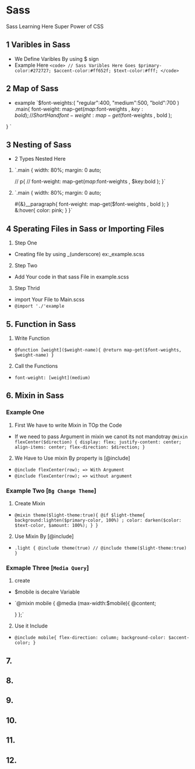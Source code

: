 # Sass
Sass Learning Here Super Power of CSS


## 1 Varibles in Sass
- We Define Varibles By using $ sign
- Example Here
`<code> // Sass Varibles Here Goes
$primary-color:#272727;
$accent-color:#ff652f;
$text-color:#fff; </code>`

## 2 Map of Sass
- example
`$font-weights:(
    "regular":400,
    "medium":500,
    "bold":700
)
.main{
    font-weight: map-get($map:$font-weights , $key:bold );// Short Hand  font-weight: map-get($font-weights , bold );

}
`


## 3 Nesting of Sass
- 2 Types Nested Here
1. `.main {
    width: 80%;
    margin: 0 auto;

    // p{
    //     font-weight: map-get($map:$font-weights , $key:bold );
}`

2. `.main {
    width: 80%;
    margin: 0 auto;

    #{&}__paragraph{
        font-weight: map-get($font-weights , bold );
    }
    &:hover{
        color: pink;
    }
}`


## 4 Sperating Files in Sass or Importing Files 
1. Step One 
- Creating file by using _(underscore) ex:_example.scss

2. Step Two 
- Add Your code in that sass File in example.scss 

3. Step Thrid
- import Your File to Main.scss
- `@import './'example`


## 5. Function in Sass
1. Write Function 
- `@function [weight]($weight-name){
    @return map-get($font-weights, $weight-name)
}`

2. Call the Functions
- `font-weight: [weight](medium)`


## 6. Mixin in Sass
### Example One 
1. First We have to write Mixin in TOp the Code 
- If we need to pass Argument in mixin we canot its not mandotray
`@mixin flexCenter($direction) {
    display: flex;
    justify-content: center;
    align-items: center;
    flex-direction: $direction;
}`

2. We Have to Use mixin By property is [@include]
- `@include flexCenter(row); => With Argument`
- `@include flexCenter(row); => without argument `


### Example Two  [`Bg Change Theme`]
1. Create Mixin
- `@mixin theme($light-theme:true){
    @if $light-theme{
        background:lighten($primary-color, 100%) ;
        color: darken($color: $text-color, $amount: 100%);
    }
}
`

2. Use Mixin By [@include]
- `.light {
    @include theme(true)
    // @include theme($light-theme:true)
}`

### Exmaple Three [`Media Query`]
1. create 
- $mobile is decalre Variable
- `@mixin mobile {
    @media (max-width:$mobile){
        @content;

    }
};`

2. Use it Include 
- `@include mobile{
    flex-direction: column;
    background-color: $accent-color;
  }`

## 7. 
## 8. 
## 9. 
## 10. 
## 11. 
## 12. 